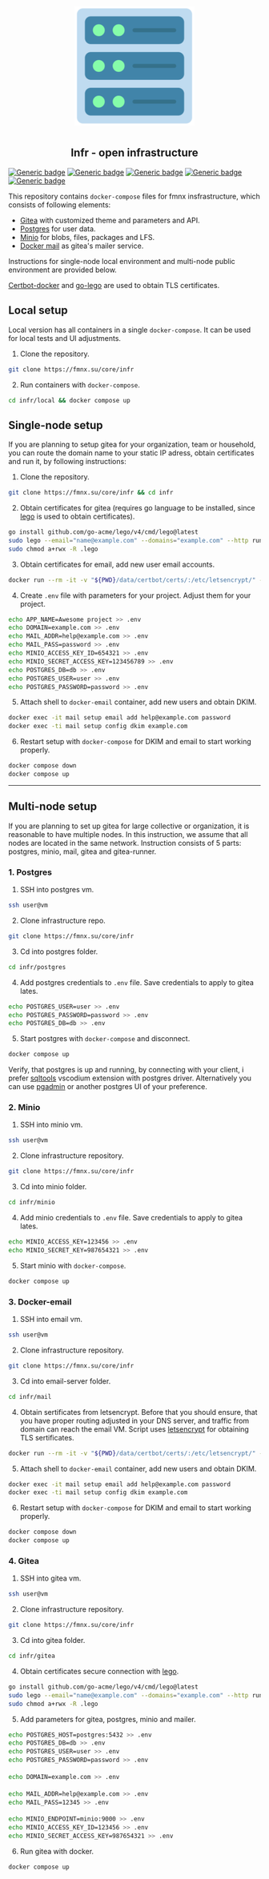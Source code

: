 <p align="center">
<img style="align: center; padding-left: 10px; padding-right: 10px; padding-bottom: 10px;" width="238px" height="238px" src="logo.png" />
</p>

<h2 align="center">Infr - open infrastructure</h2>

[![Generic badge](https://img.shields.io/badge/license-gpl-orange.svg)](https://fmnx.su/infr/fmnx/src/branch/main/LICENSE)
[![Generic badge](https://img.shields.io/badge/fmnx-repo-006db0.svg)](https://fmnx.su/core/infr)
[![Generic badge](https://img.shields.io/badge/codeberg-repo-45a3fb.svg)](https://codeberg.org/fmnx/infr)
[![Generic badge](https://img.shields.io/badge/github-repo-red.svg)](https://github.com/fmnx-io/infr)
[![Generic badge](https://img.shields.io/badge/flaticon-icons-03fca1.svg)](https://www.flaticon.com)

This repository contains `docker-compose` files for fmnx insfrastructure, which consists of following elements:

- [Gitea](https://about.gitea.com/) with customized theme and parameters and API.
- [Postgres](https://www.postgresql.org/) for user data.
- [Minio](https://min.io/) for blobs, files, packages and LFS.
- [Docker mail](https://github.com/docker-mailserver/docker-mailserver) as gitea's mailer service.

Instructions for single-node local environment and multi-node public environment are provided below.

[Certbot-docker](https://hub.docker.com/r/certbot/certbot) and [go-lego](https://github.com/go-acme/lego) are used to obtain TLS certificates.

## Local setup

Local version has all containers in a single `docker-compose`. It can be used for local tests and UI adjustments.

1. Clone the repository.

```sh
git clone https://fmnx.su/core/infr
```

2. Run containers with `docker-compose`.

```sh
cd infr/local && docker compose up
```

## Single-node setup

If you are planning to setup gitea for your organization, team or household, you can route the domain name to your static IP adress, obtain certificates and run it, by following instructions:

1. Clone the repository.

```sh
git clone https://fmnx.su/core/infr && cd infr
```

2. Obtain certificates for gitea (requires go language to be installed, since [lego](https://github.com/go-acme/lego) is used to obtain certificates).

```sh
go install github.com/go-acme/lego/v4/cmd/lego@latest
sudo lego --email="name@example.com" --domains="example.com" --http run
sudo chmod a+rwx -R .lego
```

3. Obtain certificates for email, add new user email accounts.

```sh
docker run --rm -it -v "${PWD}/data/certbot/certs/:/etc/letsencrypt/" -v "${PWD}/data/certbot/logs/:/var/log/letsencrypt/" -p 80:80 docker.io/certbot/certbot certonly --standalone -d mail.example.com
```

4. Create `.env` file with parameters for your project. Adjust them for your project.

```sh
echo APP_NAME=Awesome project >> .env
echo DOMAIN=example.com >> .env
echo MAIL_ADDR=help@example.com >> .env
echo MAIL_PASS=password >> .env
echo MINIO_ACCESS_KEY_ID=654321 >> .env
echo MINIO_SECRET_ACCESS_KEY=123456789 >> .env
echo POSTGRES_DB=db >> .env
echo POSTGRES_USER=user >> .env
echo POSTGRES_PASSWORD=password >> .env
```

5. Attach shell to `docker-email` container, add new users and obtain DKIM.

```sh
docker exec -it mail setup email add help@example.com password
docker exec -ti mail setup config dkim example.com
```

6. Restart setup with `docker-compose` for DKIM and email to start working properly.

```sh
docker compose down
docker compose up
```

---

## Multi-node setup

If you are planning to set up gitea for large collective or organization, it is reasonable to have multiple nodes. In this instruction, we assume that all nodes are located in the same network. Instruction consists of 5 parts: postgres, minio, mail, gitea and gitea-runner.

### 1. Postgres

1. SSH into postgres vm.

```sh
ssh user@vm
```

2. Clone infrastructure repo.

```sh
git clone https://fmnx.su/core/infr
```

3. Cd into postgres folder.

```sh
cd infr/postgres
```

4. Add postgres credentials to `.env` file. Save credentials to apply to gitea lates.

```sh
echo POSTGRES_USER=user >> .env
echo POSTGRES_PASSWORD=password >> .env
echo POSTGRES_DB=db >> .env
```

5. Start postgres with `docker-compose` and disconnect.

```sh
docker compose up
```

Verify, that postgres is up and running, by connecting with your client, i prefer [sqltools](https://open-vsx.org/extension/mtxr/sqltools) vscodium extension with postgres driver. Alternatively you can use [pgadmin](https://www.pgadmin.org/) or another postgres UI of your preference.

### 2. Minio

1. SSH into minio vm.

```sh
ssh user@vm
```

2. Clone infrastructure repository.

```sh
git clone https://fmnx.su/core/infr
```

3. Cd into minio folder.

```sh
cd infr/minio
```

4. Add minio credentials to `.env` file. Save credentials to apply to gitea lates.

```sh
echo MINIO_ACCESS_KEY=123456 >> .env
echo MINIO_SECRET_KEY=987654321 >> .env
```

5. Start minio with `docker-compose`.

```sh
docker compose up
```

### 3. Docker-email

1. SSH into email vm.

```sh
ssh user@vm
```

2. Clone infrastructure repository.

```sh
git clone https://fmnx.su/core/infr
```

3. Cd into email-server folder.

```sh
cd infr/mail
```

4. Obtain sertificates from letsencrypt. Before that you should ensure, that you have proper routing adjusted in your DNS server, and traffic from domain can reach the email VM. Script uses [letsencrypt](https://letsencrypt.org/) for obtaining TLS sertificates.

```sh
docker run --rm -it -v "${PWD}/data/certbot/certs/:/etc/letsencrypt/" -v "${PWD}/data/certbot/logs/:/var/log/letsencrypt/" -p 80:80 docker.io/certbot/certbot certonly --standalone -d mail.example.com
```

5. Attach shell to `docker-email` container, add new users and obtain DKIM.

```sh
docker exec -it mail setup email add help@example.com password
docker exec -ti mail setup config dkim example.com
```

6. Restart setup with `docker-compose` for DKIM and email to start working properly.

```sh
docker compose down
docker compose up
```

### 4. Gitea

1. SSH into gitea vm.

```sh
ssh user@vm
```

2. Clone infrastructure repository.

```sh
git clone https://fmnx.su/core/infr
```

3. Cd into gitea folder.

```sh
cd infr/gitea
```

4. Obtain certificates secure connection with [lego](https://github.com/go-acme/lego).

```sh
go install github.com/go-acme/lego/v4/cmd/lego@latest
sudo lego --email="name@example.com" --domains="example.com" --http run
sudo chmod a+rwx -R .lego
```

5. Add parameters for gitea, postgres, minio and mailer.

```sh
echo POSTGRES_HOST=postgres:5432 >> .env
echo POSTGRES_DB=db >> .env
echo POSTGRES_USER=user >> .env
echo POSTGRES_PASSWORD=password >> .env

echo DOMAIN=example.com >> .env

echo MAIL_ADDR=help@example.com >> .env
echo MAIL_PASS=12345 >> .env

echo MINIO_ENDPOINT=minio:9000 >> .env
echo MINIO_ACCESS_KEY_ID=123456 >> .env
echo MINIO_SECRET_ACCESS_KEY=987654321 >> .env
```

6. Run gitea with docker.

```sh
docker compose up
```
